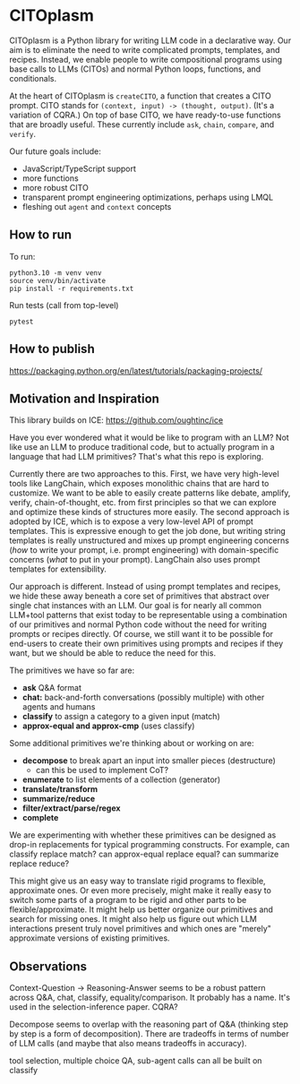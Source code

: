 # CITOplasm

CITOplasm is a Python library for writing LLM code in a declarative way. Our aim is to eliminate the need to write complicated prompts, templates, and recipes. Instead, we enable people to write compositional programs using base calls to LLMs (CITOs) and normal Python loops, functions, and conditionals.

At the heart of CITOplasm is `createCITO`, a function that creates a CITO prompt. CITO stands for `(context, input) -> (thought, output)`. (It's a variation of CQRA.) On top of base CITO, we have ready-to-use functions that are broadly useful. These currently include `ask`, `chain`, `compare`, and `verify`.

Our future goals include:
- JavaScript/TypeScript support
- more functions
- more robust CITO
- transparent prompt engineering optimizations, perhaps using LMQL
- fleshing out `agent` and `context` concepts

## How to run

To run:
```
python3.10 -m venv venv
source venv/bin/activate
pip install -r requirements.txt
```

Run tests (call from top-level)
```
pytest
```

## How to publish

https://packaging.python.org/en/latest/tutorials/packaging-projects/

## Motivation and Inspiration

This library builds on ICE: https://github.com/oughtinc/ice

Have you ever wondered what it would be like to program with an LLM? Not like use an LLM to produce
traditional code, but to actually program in a language that had LLM primitives? That's what this
repo is exploring.

Currently there are two approaches to this. First, we have very high-level tools like LangChain,
which exposes monolithic chains that are hard to customize. We want to be able to easily create
patterns like debate, amplify, verify, chain-of-thought, etc. from first principles so that we can
explore and optimize these kinds of structures more easily. The second approach is adopted by ICE,
which is to expose a very low-level API of prompt templates. This is expressive enough to get the
job done, but writing string templates is really unstructured and mixes up prompt engineering
concerns (*how* to write your prompt, i.e. prompt engineering) with domain-specific concerns (*what*
to put in your prompt). LangChain also uses prompt templates for extensibility.

Our approach is different. Instead of using prompt templates and recipes, we hide these away beneath
a core set of primitives that abstract over single chat instances with an LLM. Our goal is for
nearly all common LLM+tool patterns that exist today to be representable using a combination of our
primitives and normal Python code without the need for writing prompts or recipes directly. Of
course, we still want it to be possible for end-users to create their own primitives using prompts
and recipes if they want, but we should be able to reduce the need for this.

The primitives we
have so far are:

- **ask** Q&A format
- **chat:** back-and-forth conversations (possibly multiple) with other agents and humans
- **classify** to assign a category to a given input (match)
- **approx-equal and approx-cmp** (uses classify)

Some additional primitives we're thinking about or working on are:

- **decompose** to break apart an input into smaller pieces (destructure)
  - can this be used to implement CoT?
- **enumerate** to list elements of a collection (generator)
- **translate/transform**
- **summarize/reduce**
- **filter/extract/parse/regex**
- **complete**

We are experimenting with whether these primitives can be designed as drop-in replacements for
typical programming constructs. For example, can classify replace match? can approx-equal replace
equal? can summarize replace reduce?

This might give us an easy way to translate rigid programs to flexible, approximate ones. Or even
more precisely, might make it really easy to switch some parts of a program to be rigid and other
parts to be flexible/approximate. It might
help us better organize our primitives and search for missing ones. It might also help us figure out
which LLM interactions present truly novel primitives and which ones are "merely" approximate
versions of existing primitives.

## Observations

Context-Question -> Reasoning-Answer seems to be a robust pattern across Q&A, chat, classify,
equality/comparison. It probably has a name. It's used in the selection-inference paper. CQRA?

Decompose seems to overlap with the reasoning part of Q&A (thinking step by step is a form of decomposition). There are tradeoffs in terms of number of LLM calls (and
maybe that also means tradeoffs in accuracy).

tool selection, multiple choice QA, sub-agent calls can all be built on classify